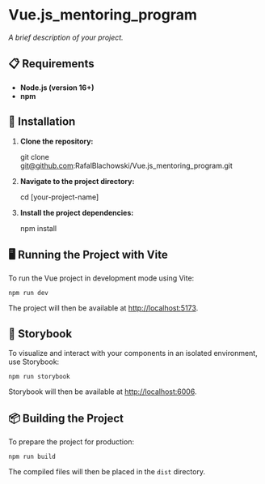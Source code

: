 # Vue.js_mentoring_program

_A brief description of your project._


## 📋 Requirements

- **Node.js (version 16+)**
- **npm**

## 🚀 Installation

1. **Clone the repository:**


    git clone git@github.com:RafalBlachowski/Vue.js_mentoring_program.git



2. **Navigate to the project directory:**


    cd [your-project-name]


3. **Install the project dependencies:**


    npm install


## 🖥 Running the Project with Vite

To run the Vue project in development mode using Vite:


    npm run dev


The project will then be available at [http://localhost:5173](http://localhost:5173).

## 📖 Storybook

To visualize and interact with your components in an isolated environment, use Storybook:


    npm run storybook


Storybook will then be available at [http://localhost:6006](http://localhost:6006).

## 📦 Building the Project

To prepare the project for production:


    npm run build


The compiled files will then be placed in the `dist` directory.

